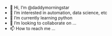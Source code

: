 - 👋 Hi, I’m @daddymorningstar
- 👀 I’m interested in automation, data science, etc
- 🌱 I’m currently learning python 
- 💞️ I’m looking to collaborate on ...
- 📫 How to reach me ...

<!---
daddymorningstar/daddymorningstar is a ✨ special ✨ repository because its `README.md` (this file) appears on your GitHub profile.
You can click the Preview link to take a look at your changes.
--->
